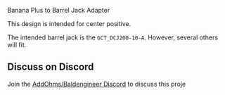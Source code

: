 Banana Plus to Barrel Jack Adapter

This design is intended for center positive.

The intended barrel jack is the `GCT_DCJ200-10-A`. However, several others will fit.

## Discuss on Discord
Join the [AddOhms/Baldengineer Discord](https://discord.gg/Q3xzyuWqm6) to discuss this proje